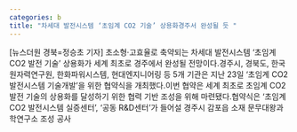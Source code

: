 ```yaml
---
categories: b
title: "차세대 발전시스템 ‘초임계 CO2 기술’ 상용화경주서 완성될 듯 "
---
```

[뉴스더원 경북=정승초 기자] 초소형·고효율로 축약되는 차세대 발전시스템 ‘초임계 CO2 발전 기술’ 상용화가 세계 최초로 경주에서 완성될 전망이다.경주시, 경북도, 한국원자력연구원, 한화파워시스템, 현대엔지니어링 등 5개 기관은 지난 23일 ‘초임계 CO2 발전시스템 기술개발’을 위한 협약식을 개최했다.이번 협약은 세계 최초로 초임계 CO2 발전 기술의 상용화를 달성하기 위한 협력 기반 조성을 위해 마련됐다.협약식은 ‘초임계 CO2 발전시스템 실증센터’, ‘공동 R&D센터’가 들어설 경주시 감포읍 소재 문무대왕과학연구소 조성 공사
